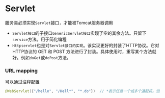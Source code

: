# Servlet

服务类必须实现``Servlet``接口，才能被Tomcat服务器调用

- ``Servlet接口``的子接口``GenericServlet接口``实现了空的其余方法。只留下``service``方法。用于简化编程
- ``Httpservlet``也是对``Servlet接口的实现``。该实现更好的封装了HTTP协议。它对HTTP协议的 GET 和 POST 方法进行了封装。具体使用时，重写某个方法就好。例如``doGet``或``doPost``方法。



### URL mapping

可以通过注释配置

```java
@WebServlet({"/hello", "/Hell*", "*.do"})  // *表示任意一个或多个通配符。但是不能写成 /*.do。只能写成 *.do
```







 